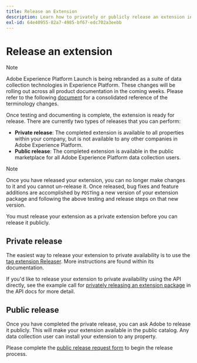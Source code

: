```yaml
---
title: Release an Extension
description: Learn how to privately or publicly release an extension in Adobe Experience Platform.
exl-id: 64e40955-82a7-4985-bf67-edc702a3eebb
---
```

# Release an extension

>[!NOTE]
>
>Adobe Experience Platform Launch is being rebranded as a suite of data collection technologies in Experience Platform. These changes will be rolling out across all product documentation in the coming weeks. Please refer to the following [document](../../launch-term-updates.md) for a consolidated reference of the terminology changes.

Once testing and documenting is complete, the extension is ready for release. There are currently two types of releases that you can perform:

- **Private release**: The completed extension is available to all properties within your company, but is not available to any other companies in Adobe Experience Platform.
- **Public release**: The completed extension is available in the public marketplace for all Adobe Experience Platform data collection users.

>[!NOTE]
>
>Once you have released your extension, you can no longer make changes to it and you cannot un-release it.  Once released, bug fixes and feature additions are accomplished by `POST`ing a new version of your extension package and following the above testing and release steps on that new version.

You must release your extension as a private extension before you can release it publicly.

## Private release

The easiest way to release your extension to private availability is to use the [tag extension Releaser](https://www.npmjs.com/package/@adobe/reactor-releaser). More instructions are found within its documentation.

If you'd like to release your extension to private availability using the API directly, see the example call for [privately releasing an extension package](https://developer.adobelaunch.com/api/reference/1.0/extension_packages/release_private/) in the API docs for more detail.

## Public release

Once you have completed the private release, you can ask Adobe to release it publicly.  This will make your extension available in the public catalog. Any data collection user can install your extension to any property.

Please complete the [public release request form](https://adobe.allegiancetech.com/cgi-bin/qwebcorporate.dll?idx=7DRB5U) to begin the release process.
